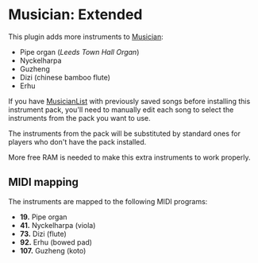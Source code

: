 Musician: Extended
==================
This plugin adds more instruments to [Musician](https://github.com/LenweSaralonde/Musician):

* Pipe organ (*Leeds Town Hall Organ*)
* Nyckelharpa
* Guzheng
* Dizi (chinese bamboo flute)
* Erhu

If you have [MusicianList](https://github.com/LenweSaralonde/MusicianList) with previously saved songs before installing this instrument pack, you'll need to manually edit each song to select the instruments from the pack you want to use.

The instruments from the pack will be substituted by standard ones for players who don't have the pack installed.

More free RAM is needed to make this extra instruments to work properly.

MIDI mapping
------------
The instruments are mapped to the following MIDI programs:

* **19.** Pipe organ
* **41.** Nyckelharpa (viola)
* **73.** Dizi (flute)
* **92.** Erhu (bowed pad)
* **107.** Guzheng (koto)